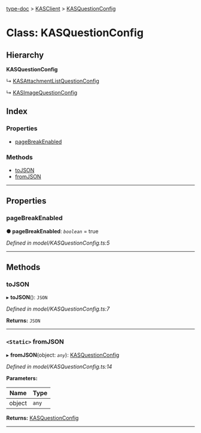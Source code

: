[type-doc](../README.md) > [KASClient](../modules/kasclient.md) > [KASQuestionConfig](../classes/kasclient.kasquestionconfig.md)

# Class: KASQuestionConfig

## Hierarchy

**KASQuestionConfig**

↳  [KASAttachmentListQuestionConfig](kasclient.kasattachmentlistquestionconfig.md)

↳  [KASImageQuestionConfig](kasclient.kasimagequestionconfig.md)

## Index

### Properties

* [pageBreakEnabled](kasclient.kasquestionconfig.md#pagebreakenabled)

### Methods

* [toJSON](kasclient.kasquestionconfig.md#tojson)
* [fromJSON](kasclient.kasquestionconfig.md#fromjson)

---

## Properties

<a id="pagebreakenabled"></a>

###  pageBreakEnabled

**● pageBreakEnabled**: *`boolean`* = true

*Defined in model/KASQuestionConfig.ts:5*

___

## Methods

<a id="tojson"></a>

###  toJSON

▸ **toJSON**(): `JSON`

*Defined in model/KASQuestionConfig.ts:7*

**Returns:** `JSON`

___
<a id="fromjson"></a>

### `<Static>` fromJSON

▸ **fromJSON**(object: *`any`*): [KASQuestionConfig](kasclient.kasquestionconfig.md)

*Defined in model/KASQuestionConfig.ts:14*

**Parameters:**

| Name | Type |
| ------ | ------ |
| object | `any` |

**Returns:** [KASQuestionConfig](kasclient.kasquestionconfig.md)

___

